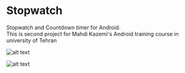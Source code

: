 # Stopwatch
Stopwatch and Countdown timer for Android. <br>
This is second project for Mahdi Kazemi's Android training course in university of Tehran

![alt text](http://s8.picofile.com/file/8331551826/photo_2018_07_12_01_49_56.jpg)

![alt text](http://s9.picofile.com/file/8331551834/photo_2018_07_12_01_49_33.jpg)
